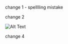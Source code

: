 change 1 - spelllling mistake

change 2

![Alt Text](https://media.giphy.com/media/vFKqnCdLPNOKc/giphy.gif)

change 4
